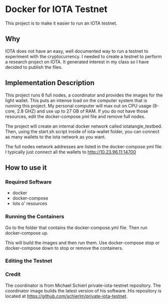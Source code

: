 # Docker for IOTA Testnet
This project is to make it easier to run an IOTA testnet.
## Why
IOTA does not have an easy, well documented way to run a testnet to experiment with the cryptocurrency. I needed to create a testnet to perform a research project on IOTA. It generated interest in my class so I have decided to publish the files.

## Implementation Description
This project runs 6 full nodes, a coordinator and provides the images for the light wallet. This puts an intense load on the computer system that is running this project. My personal computer will max out on CPU usage (8-core, 2.8 GHZ) and use up to 27 GB of RAM. If you do not have those resources, edit the docker-compose.yml file and remove full nodes.

The project will create an internal docker network called iotatangle_testbed. Then, using the start.sh script inside of iota-wallet folder, you can connect as many wallets to the iota network as you want. 

The full nodes network addresses are listed in the docker-compose.yml file. I typically just connect all the wallets to http://10.23.96.11:14700

## How to use it

### Required Software
- docker
- docker-compose
- lots o' resources

### Running the Containers
Go to the folder that contains the docker-compose.yml file. Then run docker-compose up. 

This will build the images and then run them. Use docker-compose stop or docker-compose down to stop or remove the containers. 
### Editing the Testnet

### Credit
The coordinator is from Michael Schierl private-iota-testnet repository. The coordinator image builds the latest version of his software. His repository is located at https://github.com/schierlm/private-iota-testnet.